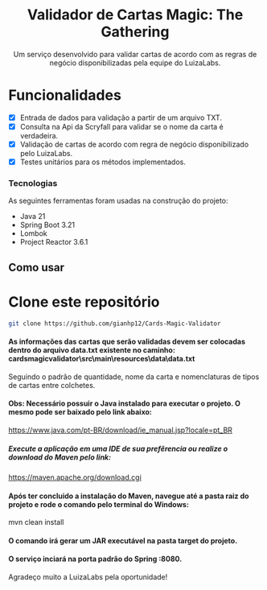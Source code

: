 
<h1 align="center">Validador de Cartas Magic: The Gathering</h1>

<p align="center">
  Um serviço desenvolvido para validar cartas de acordo com as regras de negócio disponibilizadas pela equipe do LuizaLabs.
</p>


# Funcionalidades

- [x] Entrada de dados para validação a partir de um arquivo TXT.
- [x] Consulta na Api da Scryfall para validar se o nome da carta é verdadeira.
- [x] Validação de cartas de acordo com regra de negócio disponibilizado pelo LuizaLabs.
- [x] Testes unitários para os métodos implementados.

### Tecnologias

As seguintes ferramentas foram usadas na construção do projeto:

- Java 21
- Spring Boot 3.21
- Lombok
- Project Reactor 3.6.1

## Como usar
# Clone este repositório
```bash
git clone https://github.com/gianhp12/Cards-Magic-Validator
```

#### As informações das cartas que serão validadas devem ser colocadas dentro do arquivo data.txt existente no caminho: cardsmagicvalidator\src\main\resources\data\data.txt
 Seguindo o padrão de quantidade, nome da carta e nomenclaturas de tipos de cartas entre colchetes.

#### Obs: Necessário possuir o Java instalado para executar o projeto. O mesmo pode ser baixado pelo link abaixo:
<a>https://www.java.com/pt-BR/download/ie_manual.jsp?locale=pt_BR</a>


##### Execute a aplicação em uma IDE de sua prefêrencia ou realize o download do Maven pelo link: 
<a>https://maven.apache.org/download.cgi</a>

#### Após ter concluido a instalação do Maven, navegue até a pasta raiz do projeto e rode o comando pelo terminal do Windows:
 
 mvn clean install

#### O comando irá gerar um JAR executável na pasta target do projeto.

#### O serviço inciará na porta padrão do Spring :8080.


Agradeço muito a LuizaLabs pela oportunidade!






